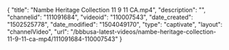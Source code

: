 {
    "title": "Nambe Heritage Collection 11 9 11 CA.mp4",
    "description": "",
    "channelid": "111091684",
    "videoid": "110007543",
    "date_created": "1502525778",
    "date_modified": "1504049170",
    "type": "captivate",
    "layout": "channelVideo",
    "url": "\/bbbusa-latest-videos\/nambe-heritage-collection-11-9-11-ca-mp4\/111091684-110007543"
}